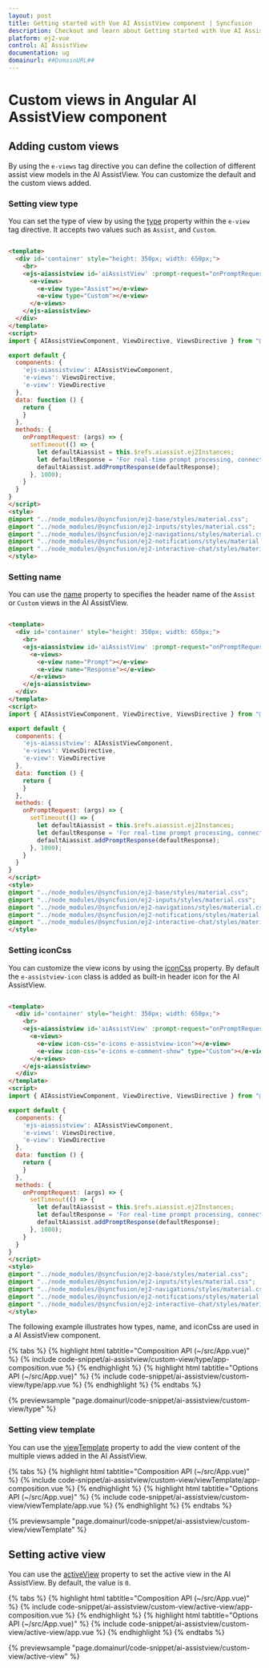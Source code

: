 ```yaml
---
layout: post
title: Getting started with Vue AI AssistView component | Syncfusion
description: Checkout and learn about Getting started with Vue AI AssistView component of Syncfusion Essential JS 2 and more details.
platform: ej2-vue
control: AI AssistView
documentation: ug
domainurl: ##DomainURL##
---
```


# Custom views in Angular AI AssistView component

## Adding custom views

By using the `e-views` tag directive you can define the collection of different assist view models in the AI AssistView. You can customize the default and the custom views added.

### Setting view type

You can set the type of view by using the [type](../api/ai-assistview/assistViewType) property within the `e-view` tag directive. It accepts two values such as `Assist`, and `Custom`.

```html

<template>
  <div id='container' style="height: 350px; width: 650px;">
    <br>
    <ejs-aiassistview id='aiAssistView' :prompt-request="onPromptRequest" ref="aiassist">
      <e-views>
        <e-view type="Assist"></e-view>
        <e-view type="Custom"></e-view>
      </e-views>
    </ejs-aiassistview>
  </div>
</template>
<script>
import { AIAssistViewComponent, ViewDirective, ViewsDirective } from "@syncfusion/ej2-vue-interactive-chat";

export default {
  components: {
    'ejs-aiassistview': AIAssistViewComponent,
    'e-views': ViewsDirective,
    'e-view': ViewDirective
  },
  data: function () {
    return {
    }
  },
  methods: {
    onPromptRequest: (args) => {
      setTimeout(() => {
        let defaultAiassist = this.$refs.aiassist.ej2Instances;
        let defaultResponse = 'For real-time prompt processing, connect the AI AssistView component to your preferred AI service, such as OpenAI or Azure Cognitive Services. Ensure you obtain the necessary API credentials to authenticate and enable seamless integration.';
        defaultAiassist.addPromptResponse(defaultResponse);
      }, 1000);
    }
  }
}
</script>
<style>
@import "../node_modules/@syncfusion/ej2-base/styles/material.css";
@import "../node_modules/@syncfusion/ej2-inputs/styles/material.css";
@import "../node_modules/@syncfusion/ej2-navigations/styles/material.css";
@import "../node_modules/@syncfusion/ej2-notifications/styles/material.css";
@import "../node_modules/@syncfusion/ej2-interactive-chat/styles/material.css";
</style>

```

### Setting name

You can use the [name](../api/ai-assistview/assistViewModel/#name) property to specifies the header name of the `Assist` or `Custom` views in the AI AssistView.

```html

<template>
  <div id='container' style="height: 350px; width: 650px;">
    <br>
    <ejs-aiassistview id='aiAssistView' :prompt-request="onPromptRequest" ref="aiassist">
      <e-views>
        <e-view name="Prompt"></e-view>
        <e-view name="Response"></e-view>
      </e-views>
    </ejs-aiassistview>
  </div>
</template>
<script>
import { AIAssistViewComponent, ViewDirective, ViewsDirective } from "@syncfusion/ej2-vue-interactive-chat";

export default {
  components: {
    'ejs-aiassistview': AIAssistViewComponent,
    'e-views': ViewsDirective,
    'e-view': ViewDirective
  },
  data: function () {
    return {
    }
  },
  methods: {
    onPromptRequest: (args) => {
      setTimeout(() => {
        let defaultAiassist = this.$refs.aiassist.ej2Instances;
        let defaultResponse = 'For real-time prompt processing, connect the AI AssistView component to your preferred AI service, such as OpenAI or Azure Cognitive Services. Ensure you obtain the necessary API credentials to authenticate and enable seamless integration.';
        defaultAiassist.addPromptResponse(defaultResponse);
      }, 1000);
    }
  }
}
</script>
<style>
@import "../node_modules/@syncfusion/ej2-base/styles/material.css";
@import "../node_modules/@syncfusion/ej2-inputs/styles/material.css";
@import "../node_modules/@syncfusion/ej2-navigations/styles/material.css";
@import "../node_modules/@syncfusion/ej2-notifications/styles/material.css";
@import "../node_modules/@syncfusion/ej2-interactive-chat/styles/material.css";
</style>

```

### Setting iconCss

You can customize the view icons by using the [iconCss](../api/ai-assistview/assistViewModel/#iconcss) property. By default the `e-assistview-icon` class is added as built-in header icon for the AI AssistView.

```html

<template>
  <div id='container' style="height: 350px; width: 650px;">
    <br>
    <ejs-aiassistview id='aiAssistView' :prompt-request="onPromptRequest" ref="aiassist">
      <e-views>
        <e-view icon-css="e-icons e-assistview-icon"></e-view>
        <e-view icon-css="e-icons e-comment-show" type="Custom"></e-view>
      </e-views>
    </ejs-aiassistview>
  </div>
</template>
<script>
import { AIAssistViewComponent, ViewDirective, ViewsDirective } from "@syncfusion/ej2-vue-interactive-chat";

export default {
  components: {
    'ejs-aiassistview': AIAssistViewComponent,
    'e-views': ViewsDirective,
    'e-view': ViewDirective
  },
  data: function () {
    return {
    }
  },
  methods: {
    onPromptRequest: (args) => {
      setTimeout(() => {
        let defaultAiassist = this.$refs.aiassist.ej2Instances;
        let defaultResponse = 'For real-time prompt processing, connect the AI AssistView component to your preferred AI service, such as OpenAI or Azure Cognitive Services. Ensure you obtain the necessary API credentials to authenticate and enable seamless integration.';
        defaultAiassist.addPromptResponse(defaultResponse);
      }, 1000);
    }
  }
}
</script>
<style>
@import "../node_modules/@syncfusion/ej2-base/styles/material.css";
@import "../node_modules/@syncfusion/ej2-inputs/styles/material.css";
@import "../node_modules/@syncfusion/ej2-navigations/styles/material.css";
@import "../node_modules/@syncfusion/ej2-notifications/styles/material.css";
@import "../node_modules/@syncfusion/ej2-interactive-chat/styles/material.css";
</style>

```

The following example illustrates how types, name, and iconCss are used in a AI AssistView component.

{% tabs %}
{% highlight html tabtitle="Composition API (~/src/App.vue)" %}
{% include code-snippet/ai-assistview/custom-view/type/app-composition.vue %}
{% endhighlight %}
{% highlight html tabtitle="Options API (~/src/App.vue)" %}
{% include code-snippet/ai-assistview/custom-view/type/app.vue %}
{% endhighlight %}
{% endtabs %}
  
{% previewsample "page.domainurl/code-snippet/ai-assistview/custom-view/type" %}

### Setting view template 

You can use the [viewTemplate](../api/ai-assistview/assistViewModel/#viewtemplate) property to add the view content of the multiple views added in the AI AssistView.

{% tabs %}
{% highlight html tabtitle="Composition API (~/src/App.vue)" %}
{% include code-snippet/ai-assistview/custom-view/viewTemplate/app-composition.vue %}
{% endhighlight %}
{% highlight html tabtitle="Options API (~/src/App.vue)" %}
{% include code-snippet/ai-assistview/custom-view/viewTemplate/app.vue %}
{% endhighlight %}
{% endtabs %}
  
{% previewsample "page.domainurl/code-snippet/ai-assistview/custom-view/viewTemplate" %}

## Setting active view

You can use the [activeView](../api/ai-assistview#activeview) property to set the active view in the AI AssistView. By default, the value is `0`.

{% tabs %}
{% highlight html tabtitle="Composition API (~/src/App.vue)" %}
{% include code-snippet/ai-assistview/custom-view/active-view/app-composition.vue %}
{% endhighlight %}
{% highlight html tabtitle="Options API (~/src/App.vue)" %}
{% include code-snippet/ai-assistview/custom-view/active-view/app.vue %}
{% endhighlight %}
{% endtabs %}
  
{% previewsample "page.domainurl/code-snippet/ai-assistview/custom-view/active-view" %}
